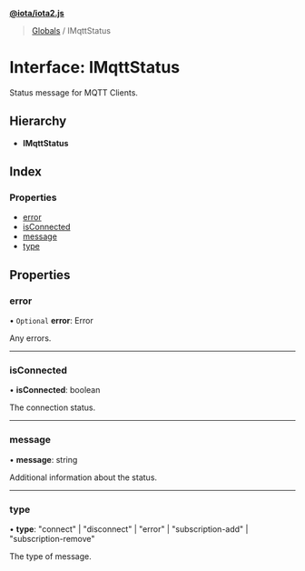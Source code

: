 **[@iota/iota2.js](../README.md)**

> [Globals](../README.md) / IMqttStatus

# Interface: IMqttStatus

Status message for MQTT Clients.

## Hierarchy

* **IMqttStatus**

## Index

### Properties

* [error](imqttstatus.md#error)
* [isConnected](imqttstatus.md#isconnected)
* [message](imqttstatus.md#message)
* [type](imqttstatus.md#type)

## Properties

### error

• `Optional` **error**: Error

Any errors.

___

### isConnected

•  **isConnected**: boolean

The connection status.

___

### message

•  **message**: string

Additional information about the status.

___

### type

•  **type**: \"connect\" \| \"disconnect\" \| \"error\" \| \"subscription-add\" \| \"subscription-remove\"

The type of message.

